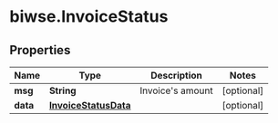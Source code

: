 # biwse.InvoiceStatus

## Properties

Name | Type | Description | Notes
------------ | ------------- | ------------- | -------------
**msg** | **String** | Invoice&#39;s amount | [optional] 
**data** | [**InvoiceStatusData**](InvoiceStatusData.md) |  | [optional] 


